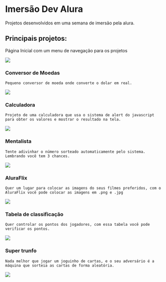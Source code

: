 # Imersão Dev Alura

Projetos desenvolvidos em uma semana de imersão pela alura.

## Principais projetos:

Página Inicial com um menu de navegação para os projetos
    
<img src="/imgs/telaInicial.png">

### Conversor de Moedas
    Pequeno conversor de moeda onde converte o dolar em real.

<img src="/imgs/conversorDeMoedas.png">

### Calculadora
    Projeto de uma calculadora que usa o sistema de alert do javascript para obter os valores e mostrar o resultado na tela.

<img src="/imgs/Calculadora.png">

### Mentalista
    Tente adivinhar o número sorteado automaticamente pelo sistema. Lembrando você tem 3 chances.

<img src="/imgs/Mentalista.png">

### AluraFlix
    Quer um lugar para colocar as imagens do seus filmes preferidos, com o AluraFlix você pode colocar as imagens em .png e .jpg

<img src="/imgs/AluraFlix.png">

### Tabela de classificação
    Quer controlar os pontos dos jogadores, com essa tabela você pode verificar os pontos.

<img src="/imgs/TabelaClassificao.png">

### Super trunfo
    Nada melhor que jogar um joguinho de cartas, e o seu adversário é a máquina que sorteia as cartas de forma aleatória.

<img src="/imgs/SuperTrunfo.png">